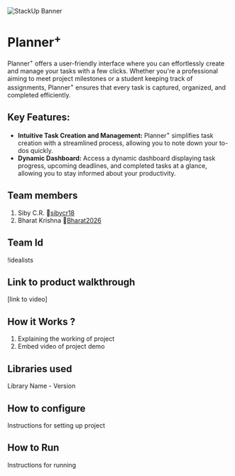 ![StackUp Banner](https://tinkerhub.frappe.cloud/files/stackup%20banner.jpeg)

# Planner<sup>+</sup>
Planner<sup>+</sup> offers a user-friendly interface where you can effortlessly create and manage your tasks with a few clicks. Whether you're a professional aiming to meet project milestones or a student keeping track of assignments, Planner<sup>+</sup> ensures that every task is captured, organized, and completed efficiently.

## Key Features:

* **Intuitive Task Creation and Management:**
Planner<sup>+</sup> simplifies task creation with a streamlined process, allowing you to note down your to-dos quickly.
* **Dynamic Dashboard:**
Access a dynamic dashboard displaying task progress, upcoming deadlines, and completed tasks at a glance, allowing you to stay informed about your productivity.

## Team members
1. Siby C.R. 🔗[sibycr18](https://github.com/sibycr18)
2. Bharat Krishna 🔗[Bharat2026](https://github.com/Bharat2026)

## Team Id
!idealists

## Link to product walkthrough
[link to video]

## How it Works ?
1. Explaining the working of project
2. Embed video of project demo

## Libraries used
Library Name - Version

## How to configure
Instructions for setting up project

## How to Run
Instructions for running
